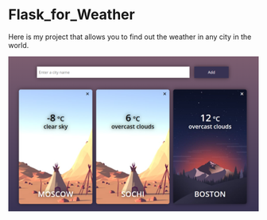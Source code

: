 # Flask_for_Weather
Here is my project that allows you to find out the weather in any city in the world.

![](images/img_Flask.PNG)


